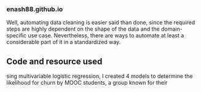 ### enash88.github.io
Well, automating data cleaning is easier said than done, since the required steps are highly dependent on the shape of the data and the domain-specific use case. Nevertheless, there are ways to automate at least a considerable part of it in a standardized way.

## Code and resource used 
sing multivariable logistic regression, I created 4 models to determine the likelihood for churn by MOOC students, a group known for their
